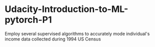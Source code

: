 # Udacity-Introduction-to-ML-pytorch-P1
Employ several supervised algorithms to accurately mode individual's income data collected during 1994 US Census
